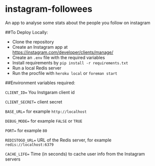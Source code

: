 # instagram-followees
An app to analyse some stats about the people you follow on instagram

##To Deploy Locally:

- Clone the repository
- Create an Instagram app at https://instagram.com/developer/clients/manage/
- Create an `.env` file with the required variables
- Install requirements by `pip install -r requirements.txt`
- Run a local Redis server
- Run the procfile with `heroku local` or `foreman start`

##Environment variables required:

`CLIENT_ID=` You Instgaram client id

`CLIENT_SECRET=` client secret

`BASE_URL=` for example `http://localhost`

`DEBUG_MODE=` for example `FALSE` or `TRUE`

`PORT=` for example `80`

`REDISTOGO_URL=` URL of the Redis server, for example `redis://localhost:6379`

`CACHE_LIFE=` Time (in seconds) to cache user info from the Instagram servers